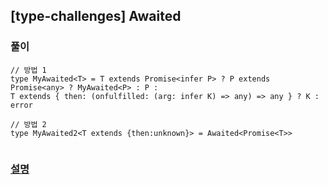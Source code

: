 ## [type-challenges] Awaited

### 풀이

```
// 방법 1
type MyAwaited<T> = T extends Promise<infer P> ? P extends Promise<any> ? MyAwaited<P> : P :
T extends { then: (onfulfilled: (arg: infer K) => any) => any } ? K : error

// 방법 2
type MyAwaited2<T extends {then:unknown}> = Awaited<Promise<T>>


```

### [설명](https://pottatt0.tistory.com/entry/type-challenges-Awaited)
